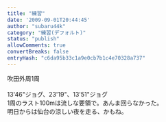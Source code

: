 ```yaml
---
title: "練習"
date: '2009-09-01T20:44:45'
author: "subaru44k"
category: "練習(デフォルト)"
status: "publish"
allowComments: true
convertBreaks: false
entryHash: "c6da95b33c1a9e0cb7b1c4e70328a737"
---
```

吹田外周1周<br>
<br>
13'46"ジョグ、23'19"、13'51"ジョグ<br>
1周のラスト100mは流しな要領で。あんま回らなかった。<br>
明日からは仙台の涼しい夜を走る、かもね。
